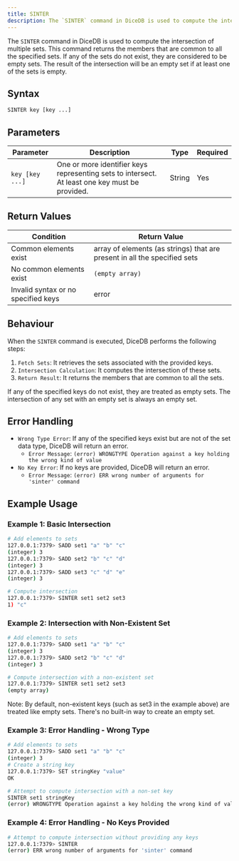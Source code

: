 ```yaml
---
title: SINTER
description: The `SINTER` command in DiceDB is used to compute the intersection of multiple sets. This command returns the members that are common to all the specified sets. If any of the sets do not exist, they are considered to be empty sets. The result of the intersection will be an empty set if at least one of the sets is empty.
---
```


The `SINTER` command in DiceDB is used to compute the intersection of multiple sets. This command returns the members that are common to all the specified sets. If any of the sets do not exist, they are considered to be empty sets. The result of the intersection will be an empty set if at least one of the sets is empty.

## Syntax

```bash
SINTER key [key ...]
```
## Parameters

| Parameter      | Description                                                                                   | Type    | Required |
|----------------|-----------------------------------------------------------------------------------------------|---------|----------|
| `key [key ...]`| One or more identifier keys representing sets to intersect. At least one key must be provided.| String  | Yes      |

## Return Values

| Condition                                      | Return Value                                                              |
|------------------------------------------------|---------------------------------------------------------------------------|
| Common elements exist                          | array of elements (as strings) that are present in all the specified sets |
| No common elements exist                       | `(empty array)`                                                           |
| Invalid syntax or no specified keys            | error                                                                     |

## Behaviour

When the `SINTER` command is executed, DiceDB performs the following steps:

1. `Fetch Sets`: It retrieves the sets associated with the provided keys.
2. `Intersection Calculation`: It computes the intersection of these sets.
3. `Return Result`: It returns the members that are common to all the sets.

If any of the specified keys do not exist, they are treated as empty sets. The intersection of any set with an empty set is always an empty set.

## Error Handling

- `Wrong Type Error`: If any of the specified keys exist but are not of the set data type, DiceDB will return an error.
  - `Error Message`: `(error) WRONGTYPE Operation against a key holding the wrong kind of value`
- `No Key Error`: If no keys are provided, DiceDB will return an error.
  - `Error Message`: `(error) ERR wrong number of arguments for 'sinter' command`

## Example Usage

### Example 1: Basic Intersection

```bash
# Add elements to sets
127.0.0.1:7379> SADD set1 "a" "b" "c"
(integer) 3
127.0.0.1:7379> SADD set2 "b" "c" "d"
(integer) 3
127.0.0.1:7379> SADD set3 "c" "d" "e"
(integer) 3

# Compute intersection
127.0.0.1:7379> SINTER set1 set2 set3
1) "c"
```

### Example 2: Intersection with Non-Existent Set

```bash
# Add elements to sets
127.0.0.1:7379> SADD set1 "a" "b" "c"
(integer) 3
127.0.0.1:7379> SADD set2 "b" "c" "d"
(integer) 3

# Compute intersection with a non-existent set
127.0.0.1:7379> SINTER set1 set2 set3
(empty array)
```
Note: By default, non-existent keys (such as set3 in the example above) are treated like empty sets. There's no built-in way to create an empty set.

### Example 3: Error Handling - Wrong Type

```bash
# Add elements to sets
127.0.0.1:7379> SADD set1 "a" "b" "c"
(integer) 3
# Create a string key
127.0.0.1:7379> SET stringKey "value"
OK

# Attempt to compute intersection with a non-set key
SINTER set1 stringKey
(error) WRONGTYPE Operation against a key holding the wrong kind of value
```

### Example 4: Error Handling - No Keys Provided

```bash
# Attempt to compute intersection without providing any keys
127.0.0.1:7379> SINTER
(error) ERR wrong number of arguments for 'sinter' command
```
